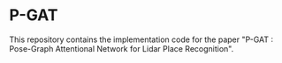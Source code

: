 # P-GAT
This repository contains the implementation code for the paper "P-GAT : Pose-Graph Attentional Network for Lidar Place Recognition".
